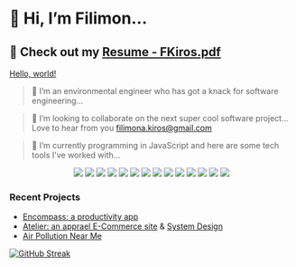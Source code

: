 

# 👋 Hi, I’m Filimon...

## :page_with_curl: Check out my [Resume - FKiros.pdf](https://github.com/FilimonK-Git/FilimonK-Git/files/10036904/Resume.-.FKiros.pdf)

<a href="https://github.com/FilimonK-Git/FilimonK-Git/files/10036904/Resume.-.FKiros.pdf" target="_blank">Hello, world!</a>

> 👀 I’m an environmental engineer who has got a knack for software engineering...

> 💞️ I’m looking to collaborate on the next super cool software project... Love to hear from you filimona.kiros@gmail.com

> 🌱 I’m currently programming in JavaScript and here are some tech tools I've worked with...

<div align="center">
     <img src="https://img.shields.io/badge/-ReactJs-61DAFB?logo=react&style=for-the-badge&logoColor=black">
     <img src="https://img.shields.io/badge/-Redux-764ABC?logo=redux&logoColor=white&style=for-the-badge">
     <img src="https://shields.io/badge/Node-339933?logo=node.js&logoColor=black&style=for-the-badge">
     <img src="https://shields.io/badge/Express-000000?logo=express&logoColor=white&style=for-the-badge">
     <img src="https://shields.io/badge/PostgreSQL-4169E1?logo=postgresql&logoColor=white&style=for-the-badge">
     <img src="https://img.shields.io/badge/-MongoDB-47A248?logo=mongodb&logoColor=white&style=for-the-badge">
     <img src="https://img.shields.io/badge/-MySQL-4479A1?logo=mysql&logoColor=white&style=for-the-badge">
     <img src="https://img.shields.io/badge/-AWS-232F3E?logo=amazonaws&logoColor=white&style=for-the-badge">
     <img src="https://img.shields.io/badge/-Docker-2496ED?logo=docker&logoColor=white&style=for-the-badge">
     <img src="https://shields.io/badge/MaterialUI-007FFF?logo=mui&logoColor=white&style=for-the-badge">
     <img src="https://shields.io/badge/Jest-C21325?logo=jest&logoColor=white&style=for-the-badge">
     <img src="https://img.shields.io/badge/-NGINX-009639?logo=nginx&logoColor=white&style=for-the-badge">
     <img src="https://img.shields.io/badge/-Ubuntu-E95420?logo=ubuntu&logoColor=white&style=for-the-badge">
     <img src="https://img.shields.io/badge/-Figma-B2E7E8?logo=figma&logoColor=black&style=for-the-badge">

</div>


###  Recent Projects


- [Encompass: a productivity app](https://github.com/FilimonK-Git/Encompass)
- [Atelier: an apprael E-Commerce site](https://github.com/FilimonK-Git/Atelier) & [System Design](https://github.com/FilimonK-Git/System-Design)
- [Air Pollution Near Me](https://github.com/FilimonK-Git/Air-Pollution-Near-Me)


[![GitHub Streak](https://github-readme-streak-stats.herokuapp.com/?user=FilimonK-Git&theme=gruvbox)](https://git.io/streak-stats)

<!---
FilimonK-Git/FilimonK-Git is a ✨ special ✨ repository because its `README.md` (this file) appears on your GitHub profile.
You can click the Preview link to take a look at your changes.
--->


